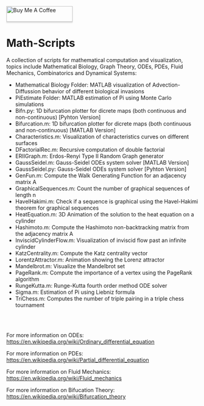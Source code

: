  <a href="https://www.buymeacoffee.com/BambooFlower" target="_blank"><img src="https://www.buymeacoffee.com/assets/img/custom_images/orange_img.png" alt="Buy Me A Coffee" style="height: 41px !important;width: 174px !important;box-shadow: 0px 3px 2px 0px rgba(190, 190, 190, 0.5) !important;-webkit-box-shadow: 0px 3px 2px 0px rgba(190, 190, 190, 0.5) !important;" ></a> 


# Math-Scripts

A collection of scripts for mathematical computation and visualization, topics include Mathematical Biology, Graph Theory, 
ODEs, PDEs, Fluid Mechanics, Combinatorics and Dynamical Systems:

- Mathematical Biology Folder: MATLAB visualization of Advection-Diffussion behavior of different biological invasions 
- PiEstimate Folder: MATLAB estimation of Pi using Monte Carlo simulations
- Bifn.py: 1D bifurcation plotter for dicrete maps (both continuous and non-continuous) [Pyhton Version]
- Bifurcation.m: 1D bifurcation plotter for dicrete maps (both continuous and non-continuous) [MATLAB Version]
- Characteristics.m: Visualization of characteristics curves on different surfaces
- DFactorialRec.m: Recursive computation of double factorial
- ERIIGraph.m: Erdos-Renyi Type II Random Graph generator 
- GaussSeidel.m: Gauss-Seidel ODEs system solver [MATLAB Version]
- GaussSeidel.py: Gauss-Seidel ODEs system solver [Pyhton Version]
- GenFun.m: Compute the Walk Generating Function for an adjacency matrix A
- GraphicalSequences.m: Count the number of graphical sequences of length n
- HavelHakimi.m: Check if a sequence is graphical using the Havel-Hakimi theorem for graphical sequences 
- HeatEquation.m: 3D Animation of the solution to the heat equation on a cylinder
- Hashimoto.m: Compute the Hashimoto non-backtracking matrix from the adjacency matrix A
- InviscidCylinderFlow.m: Visualization of inviscid flow past an infinite cylinder 
- KatzCentrality.m: Compute the Katz centrality vector 
- LorentzAttractor.m: Animation showing the Lorenz attractor 
- Mandelbrot.m: Visualize the Mandelbrot set
- PageRank.m: Compute the importance of a vertex using the PageRank algorithm
- RungeKutta.m: Runge-Kutta fourth order method ODE solver
- Sigma.m: Estimation of Pi using Liebniz formula
- TriChess.m: Computes the number of triple pairing in a triple chess tournament

<br/><br/>

For more information on ODEs: https://en.wikipedia.org/wiki/Ordinary_differential_equation

For more information on PDEs: https://en.wikipedia.org/wiki/Partial_differential_equation

For more information on Fluid Mechanics: https://en.wikipedia.org/wiki/Fluid_mechanics

For more information on Bifucation Theory: https://en.wikipedia.org/wiki/Bifurcation_theory

